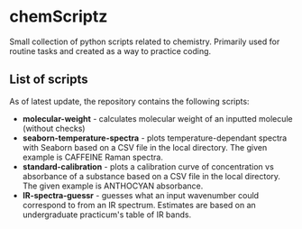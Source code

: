 # chemScriptz

Small collection of python scripts related to chemistry. Primarily used for routine tasks and created as a way to practice coding. 

## List of scripts

As of latest update, the repository contains the following scripts:
- **molecular-weight** - calculates molecular weight of an inputted molecule (without checks)
- **seaborn-temperature-spectra** - plots temperature-dependant spectra with Seaborn based on a CSV file in the local directory. The given example is CAFFEINE Raman spectra.
- **standard-calibration** - plots a calibration curve of concentration vs absorbance of a substance based on a CSV file in the local directory. The given example is ANTHOCYAN absorbance. 
- **IR-spectra-guessr** - guesses what an input wavenumber could correspond to from an IR spectrum. Estimates are based on an undergraduate practicum's table of IR bands. 


